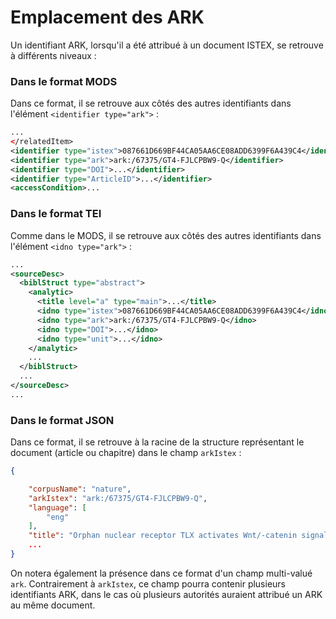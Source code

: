 # Emplacement des ARK

Un identifiant ARK, lorsqu'il a été attribué à un document ISTEX, se retrouve à différents niveaux :

### Dans le format MODS

Dans ce format, il se retrouve aux côtés des autres identifiants dans l'élément `<identifier type="ark">` :

```xml
...
</relatedItem>
<identifier type="istex">087661D669BF44CA05AA6CE08ADD6399F6A439C4</identifier>
<identifier type="ark">ark:/67375/GT4-FJLCPBW9-Q</identifier>
<identifier type="DOI">...</identifier>
<identifier type="ArticleID">...</identifier>
<accessCondition>...
```

### Dans le format TEI

Comme dans le MODS, il se retrouve aux côtés des autres identifiants dans l'élément `<idno type="ark">` :

```xml
...
<sourceDesc>
  <biblStruct type="abstract">
    <analytic>
      <title level="a" type="main">...</title>
      <idno type="istex">087661D669BF44CA05AA6CE08ADD6399F6A439C4</idno>
      <idno type="ark">ark:/67375/GT4-FJLCPBW9-Q</idno>
      <idno type="DOI">...</idno>
      <idno type="unit">...</idno>
    </analytic>
    ...
  </biblStruct>
  ...
</sourceDesc>
...
```

### Dans le format JSON

Dans ce format, il se retrouve à la racine de la structure représentant le document (article ou chapitre) dans le champ `arkIstex` :

```json
{

    "corpusName": "nature",
    "arkIstex": "ark:/67375/GT4-FJLCPBW9-Q",
    "language": [
        "eng"
    ],
    "title": "Orphan nuclear receptor TLX activates Wnt/-catenin signalling to stimulate neural stem cell proliferation and self-renewal",
    ...
}
```

On notera également la présence dans ce format d'un champ multi-valué `ark`. Contrairement à `arkIstex`, ce champ pourra contenir plusieurs identifiants ARK, dans le cas où plusieurs autorités auraient attribué un ARK au même document.

